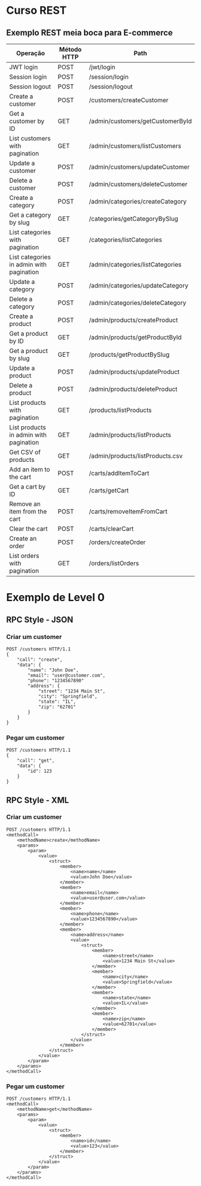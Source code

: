 # Curso REST

## Exemplo REST meia boca para E-commerce

| Operação                                 | Método HTTP | Path                             |
| ---------------------------------------- | ----------- | -------------------------------- |
| JWT login                                | POST        | /jwt/login                       |
| Session login                            | POST        | /session/login                   |
| Session logout                           | POST        | /session/logout                  |
| Create a customer                        | POST        | /customers/createCustomer        |
| Get a customer by ID                     | GET         | /admin/customers/getCustomerById |
| List customers with pagination           | GET         | /admin/customers/listCustomers   |
| Update a customer                        | POST        | /admin/customers/updateCustomer  |
| Delete a customer                        | POST        | /admin/customers/deleteCustomer  |
| Create a category                        | POST        | /admin/categories/createCategory |
| Get a category by slug                   | GET         | /categories/getCategoryBySlug    |
| List categories with pagination          | GET         | /categories/listCategories       |
| List categories in admin with pagination | GET         | /admin/categories/listCategories |
| Update a category                        | POST        | /admin/categories/updateCategory |
| Delete a category                        | POST        | /admin/categories/deleteCategory |
| Create a product                         | POST        | /admin/products/createProduct    |
| Get a product by ID                      | GET         | /admin/products/getProductById   |
| Get a product by slug                    | GET         | /products/getProductBySlug       |
| Update a product                         | POST        | /admin/products/updateProduct    |
| Delete a product                         | POST        | /admin/products/deleteProduct    |
| List products with pagination            | GET         | /products/listProducts           |
| List products in admin with pagination   | GET         | /admin/products/listProducts     |
| Get CSV of products                      | GET         | /admin/products/listProducts.csv |
| Add an item to the cart                  | POST        | /carts/addItemToCart             |
| Get a cart by ID                         | GET         | /carts/getCart                   |
| Remove an item from the cart             | POST        | /carts/removeItemFromCart        |
| Clear the cart                           | POST        | /carts/clearCart                 |
| Create an order                          | POST        | /orders/createOrder              |
| List orders with pagination              | GET         | /orders/listOrders               |

# Exemplo de Level 0

## RPC Style - JSON

### Criar um customer

```http
POST /customers HTTP/1.1
{
    "call": "create",
    "data": {
        "name": "John Doe",
        "email": "user@customer.com",
        "phone": "1234567890"
        "address": {
            "street": "1234 Main St",
            "city": "Springfield",
            "state": "IL",
            "zip": "62701"
        }
    }
}
```

### Pegar um customer

```http
POST /customers HTTP/1.1
{
    "call": "get",
    "data": {
        "id": 123
    }
}
```

## RPC Style - XML

### Criar um customer

```http
POST /customers HTTP/1.1
<methodCall>
    <methodName>create</methodName>
    <params>
        <param>
            <value>
                <struct>
                    <member>
                        <name>name</name>
                        <value>John Doe</value>
                    </member>
                    <member>
                        <name>email</name>
                        <value>user@user.com</value>
                    </member>
                    <member>
                        <name>phone</name>
                        <value>1234567890</value>
                    </member>
                    <member>
                        <name>address</name>
                        <value>
                            <struct>
                                <member>
                                    <name>street</name>
                                    <value>1234 Main St</value>
                                </member>
                                <member>
                                    <name>city</name>
                                    <value>Springfield</value>
                                </member>
                                <member>
                                    <name>state</name>
                                    <value>IL</value>
                                </member>
                                <member>
                                    <name>zip</name>
                                    <value>62701</value>
                                </member>
                            </struct>
                        </value>
                    </member>
                </struct>
            </value>
        </param>
    </params>
</methodCall>
```

### Pegar um customer

```http
POST /customers HTTP/1.1
<methodCall>
    <methodName>get</methodName>
    <params>
        <param>
            <value>
                <struct>
                    <member>
                        <name>id</name>
                        <value>123</value>
                    </member>
                </struct>
            </value>
        </param>
    </params>
</methodCall>
```
